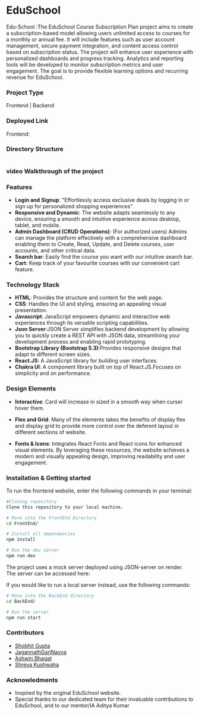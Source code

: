 # EduSchool

Edu-School :The EduSchool Course Subscription Plan project aims to create a subscription-based model allowing users unlimited access to courses for a monthly or annual fee. It will include features such as user account management, secure payment integration, and content access control based on subscription status. The project will enhance user experience with personalized dashboards and progress tracking. Analytics and reporting tools will be developed to monitor subscription metrics and user engagement. The goal is to provide flexible learning options and recurring revenue for EduSchool.

### Project Type

Frontend | Backend

### Deployed Link

Frontend:

### Directory Structure

```

```

### video Walkthrough of the project


### Features

- **Login and Signup**: "Effortlessly access exclusive deals by logging in or sign up for personalized shopping experiences"
- **Responsive and Dynamic**: The website adapts seamlessly to any device, ensuring a smooth and intuitive experience across desktop, tablet, and mobile.
- **Admin Dashboard (CRUD Operations)**: (For authorized users) Admins can manage the platform effectively with a comprehensive dashboard enabling them to Create, Read, Update, and Delete courses, user accounts, and 
   other critical data.
- **Search bar**: Easily find the course you want with our intuitive search bar.
- **Cart**: Keep track of your favourite courses with our convenient cart feature.

 ### Technology Stack

- **HTML**: Provides the structure and content for the web page.
- **CSS**: Handles the UI and styling, ensuring an appealing visual presentation.
- **Javascript**: JavaScript empowers dynamic and interactive web experiences through its versatile scripting capabilities.
- **Json Server**:JSON Server simplifies backend development by allowing you to quickly create a REST API with JSON data, streamlining your development process and enabling rapid prototyping.
- **Bootstrap Library (Bootstrap 5.3)**:Provides responsive designs that adapt to different screen sizes.
- **React.JS**: A JavaScript library for building user interfaces.
- **Chakra UI**: A component library built on top of React.JS.Focuses on simplicity and on performance.

### Design Elements

- **Interactive**: Card will increase in sized in a smooth way when curser hover them.

- **Flex and Grid**: Many of the elements takes the benefits of display flex and display grid to provide more control over the deferent layout in different sections of website.

- **Fonts & Icons**: Integrates React Fonts and React icons for enhanced visual elements. By leveraging these resources, the website achieves a modern and visually appealing design, improving readability and user engagement.

### Installation & Getting started

To run the frontend website, enter the following commands in your terminal:

```bash
#Cloning repository
Clone this repository to your local machine.

# Move into the FrontEnd Directory
cd FrontEnd/

# Install all dependencies
npm install

# Run the dev server
npm run dev
```

The project uses a mock server deployed using JSON-server on render. The server can be accessed here: 

If you would like to run a local server instead, use the following commands:

```bash
# Move into the BackEnd directory
cd BackEnd/

# Run the server
npm run start
```
### Contributors

- [Shobhit Gupta](https://github.com/shobhit9742)
- [JagannathGariNavya](https://github.com/JagannathGariNavya)
- [Ashwin Bhagat](https://github.com/asbhagat2020)
- [Shreya Kushwaha](https://github.com/shreya-kushwaha40)

### Acknowledments

- Inspired by the original EduSchool website.
- Special thanks to our dedicated team for their invaluable contributions to EduSchool, and to our mentor/IA Aditya Kumar

